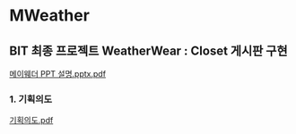 # MWeather
## BIT 최종 프로젝트 WeatherWear : Closet 게시판 구현
[메이웨더 PPT 설명.pptx.pdf](https://github.com/hyenni2-2/MWeather/files/6128299/PPT.pptx.pdf)


### 1. 기획의도 
[기획의도.pdf](https://github.com/hyenni2-2/MWeather/files/6128302/default.pdf)

